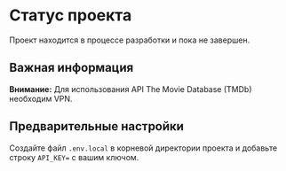 # Статус проекта

Проект находится в процессе разработки и пока не завершен.

## Важная информация

**Внимание:** Для использования API The Movie Database (TMDb) необходим VPN.

## Предварительные настройки

Создайте файл `.env.local` в корневой директории проекта и добавьте строку `API_KEY=` с вашим ключом.
